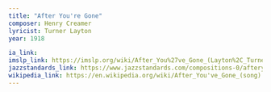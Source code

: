 ```yaml
---
title: "After You're Gone"
composer: Henry Creamer
lyricist: Turner Layton
year: 1918

ia_link:
imslp_link: https://imslp.org/wiki/After_You%27ve_Gone_(Layton%2C_Turner)
jazzstandards_link: https://www.jazzstandards.com/compositions-0/afteryouvegone.htm
wikipedia_link: https://en.wikipedia.org/wiki/After_You've_Gone_(song)
---
```


